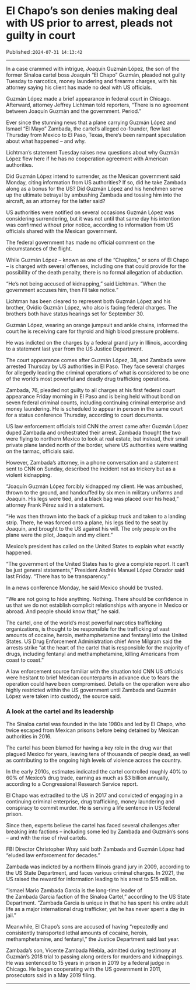 # El Chapo’s son denies making deal with US prior to arrest, pleads not guilty in court

Published :`2024-07-31 14:13:42`

---

In a case crammed with intrigue, Joaquín Guzmán López, the son of the former Sinaloa cartel boss Joaquín “El Chapo” Guzmán, pleaded not guilty Tuesday to narcotics, money laundering and firearms charges, with his attorney saying his client has made no deal with US officials.

Guzmán López made a brief appearance in federal court in Chicago. Afterward, attorney Jeffrey Lichtman told reporters, “There is no agreement between Joaquín Guzmán and the government. Period.”

Ever since the stunning news that a plane carrying Guzmán López and Ismael “El Mayo” Zambada, the cartel’s alleged co-founder, flew last Thursday from Mexico to El Paso, Texas, there’s been rampant speculation about what happened – and why.

Lichtman’s statement Tuesday raises new questions about why Guzmán López flew here if he has no cooperation agreement with American authorities.

Did Guzmán López intend to surrender, as the Mexican government said Monday, citing information from US authorities? If so, did he take Zambada along as a bonus for the US? Did Guzmán López and his henchmen serve up the ultimate betrayal by ambushing Zambada and tossing him into the aircraft, as an attorney for the latter said?

US authorities were notified on several occasions Guzmán López was considering surrendering, but it was not until that same day his intention was confirmed without prior notice, according to information from US officials shared with the Mexican government.

The federal government has made no official comment on the circumstances of the flight.

While Guzmán López – known as one of the “Chapitos,” or sons of El Chapo – is charged with several offenses, including one that could provide for the possibility of the death penalty, there is no formal allegation of abduction.

“He’s not being accused of kidnapping,” said Lichtman. “When the government accuses him, then I’ll take notice.”

Lichtman has been cleared to represent both Guzmán López and his brother, Ovidio Guzmán López, who also is facing federal charges. The brothers both have status hearings set for September 30.

Guzmán López, wearing an orange jumpsuit and ankle chains, informed the court he is receiving care for thyroid and high blood pressure problems.

He was indicted on the charges by a federal grand jury in Illinois, according to a statement last year from the US Justice Department.

The court appearance comes after Guzmán López, 38, and Zambada were arrested Thursday by US authorities in El Paso. They face several charges for allegedly leading the criminal operations of what is considered to be one of the world’s most powerful and deadly drug trafficking operations.

Zambada, 76, pleaded not guilty to all charges at his first federal court appearance Friday morning in El Paso and is being held without bond on seven federal criminal counts, including continuing criminal enterprise and money laundering. He is scheduled to appear in person in the same court for a status conference Thursday, according to court documents.

US law enforcement officials told CNN the arrest came after Guzmán López duped Zambada and orchestrated their arrest. Zambada thought the two were flying to northern Mexico to look at real estate, but instead, their small private plane landed north of the border, where US authorities were waiting on the tarmac, officials said.

However, Zambada’s attorney, in a phone conversation and a statement sent to CNN on Sunday, described the incident not as trickery but as a violent kidnapping.

“Joaquín Guzmán López forcibly kidnapped my client. He was ambushed, thrown to the ground, and handcuffed by six men in military uniforms and Joaquín. His legs were tied, and a black bag was placed over his head,” attorney Frank Pérez said in a statement.

“He was then thrown into the back of a pickup truck and taken to a landing strip. There, he was forced onto a plane, his legs tied to the seat by Joaquín, and brought to the US against his will. The only people on the plane were the pilot, Joaquín and my client.”

Mexico’s president has called on the United States to explain what exactly happened.

“The government of the United States has to give a complete report. It can’t be just general statements,” President Andrés Manuel López Obrador said last Friday. “There has to be transparency.”

In a news conference Monday, he said Mexico should be trusted.

“We are not going to hide anything. Nothing. There should be confidence in us that we do not establish complicit relationships with anyone in Mexico or abroad. And people should know that,” he said.

The cartel, one of the world’s most powerful narcotics trafficking organizations, is thought to be responsible for the trafficking of vast amounts of cocaine, heroin, methamphetamine and fentanyl into the United States. US Drug Enforcement Administration chief Anne Milgram said the arrests strike “at the heart of the cartel that is responsible for the majority of drugs, including fentanyl and methamphetamine, killing Americans from coast to coast.”

A law enforcement source familiar with the situation told CNN US officials were hesitant to brief Mexican counterparts in advance due to fears the operation could have been compromised. Details on the operation were also highly restricted within the US government until Zambada and Guzmán López were taken into custody, the source said.

### A look at the cartel and its leadership

The Sinaloa cartel was founded in the late 1980s and led by El Chapo, who twice escaped from Mexican prisons before being detained by Mexican authorities in 2016.

The cartel has been blamed for having a key role in the drug war that plagued Mexico for years, leaving tens of thousands of people dead, as well as contributing to the ongoing high levels of violence across the country.

In the early 2010s, estimates indicated the cartel controlled roughly 40% to 60% of Mexico’s drug trade, earning as much as $3 billion annually, according to a Congressional Research Service report.

El Chapo was extradited to the US in 2017 and convicted of engaging in a continuing criminal enterprise, drug trafficking, money laundering and conspiracy to commit murder. He is serving a life sentence in US federal prison.

Since then, experts believe the cartel has faced several challenges after breaking into factions – including some led by Zambada and Guzmán’s sons – and with the rise of rival cartels.

FBI Director Christopher Wray said both Zambada and Guzmán López had “eluded law enforcement for decades.”

Zambada was indicted by a northern Illinois grand jury in 2009, according to the US State Department, and faces various criminal charges. In 2021, the US raised the reward for information leading to his arrest to $15 million.

“Ismael Mario Zambada Garcia is the long-time leader of the Zambada Garcia faction of the Sinaloa Cartel,” according to the US State Department. “Zambada Garcia is unique in that he has spent his entire adult life as a major international drug trafficker, yet he has never spent a day in jail.”

Meanwhile, El Chapo’s sons are accused of having “repeatedly and consistently transported lethal amounts of cocaine, heroin, methamphetamine, and fentanyl,” the Justice Department said last year.

Zambada’s son, Vicente Zambada Niebla, admitted during testimony at Guzmán’s 2018 trial to passing along orders for murders and kidnappings. He was sentenced to 15 years in prison in 2019 by a federal judge in Chicago. He began cooperating with the US government in 2011, prosecutors said in a May 2019 filing.

---

